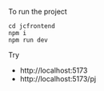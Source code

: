 To run the project
```
cd jcfrontend
npm i
npm run dev
```
Try
- http://localhost:5173
- http://localhost:5173/pj
